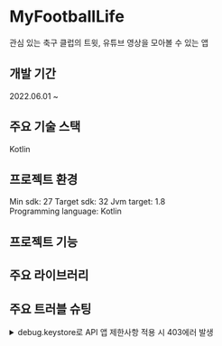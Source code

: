 # MyFootballLife

관심 있는 축구 클럽의 트윗, 유튜브 영상을 모아볼 수 있는 앱<br/>

## 개발 기간
2022.06.01 ~ <br/>

## 주요 기술 스택
Kotlin<br/>

## 프로젝트 환경
Min sdk: 27
Target sdk: 32
Jvm target: 1.8  
Programming language: Kotlin  

## 프로젝트 기능

## 주요 라이브러리

## 주요 트러블 슈팅

<details>
  <summary>debug.keystore로 API 앱 제한사항 적용 시 403에러 발생</summary>
  
  * 증상: API Key의 보안 때문에 debug.keystore sha-1로 제한 했는데, 안드로이드 앱에서 API 사용 시 403 에러가 발생했다.<br/>
  
  * 원인: 정확한 원인을 파악 할 수 없었다.<br/>
  
  * 조치: 인터넷 검색 결과 뚜렷한 해결책이 없었기 때문에 개발 기간 동안은 이 문제를 회피하기로 했다. IP 주소 제한을 적용했다. 
  -> local.properties에 api key 숨기기 (22-06-08)
  
</details>
